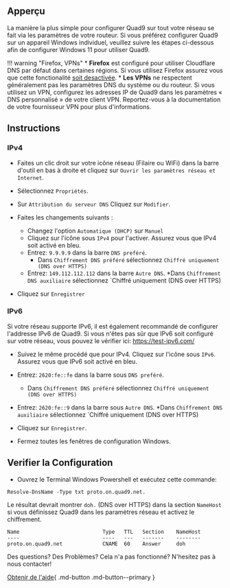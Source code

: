 ## Apperçu

La manière la plus simple pour configurer Quad9 sur tout votre réseau se fait via les paramètres de votre routeur. Si vous préférez configurer Quad9 sur un appareil Windows individuel, veuillez suivre les étapes ci-dessous afin de configurer Windows 11 pour utiliser Quad9.

!!! warning "Firefox, VPNs"
    * **Firefox** est configuré pour utiliser Cloudflare DNS par défaut dans certaines régions. Si vous utilisez Firefox assurez vous que cette fonctionalité [soit desactivée](https://support.mozilla.org/en-US/kb/dns-over-https#w_configure-doh-protection-settings).
    * **Les VPNs** ne respectent généralement pas les paramètres DNS du système ou du routeur. Si vous utilisez un VPN, configurez les adresses IP de Quad9 dans les paramètres « DNS personnalisé » de votre client VPN. Reportez-vous à la documentation de votre fournisseur VPN pour plus d'informations.
    

## Instructions

### IPv4

* Faites un clic droit sur votre icône réseau (Filaire ou WiFi) dans la barre d'outil en bas à droite et cliquez sur `Ouvrir les paramètres réseau et Internet`.

* Sélectionnez `Propriétés`.

* Sur `Attribution du serveur DNS` Cliquez sur `Modifier`.

* Faites les changements suivants :

	* Changez l'option `Automatique (DHCP)` sur `Manuel`
	* Cliquez sur l'icône sous `IPv4` pour l'activer. Assurez vous que IPv4 soit activé en bleu.
	* Entrez: `9.9.9.9` dans la barre `DNS preféré`.
		* Dans `Chiffrement DNS préféré` sélectionnez `Chiffré uniquement (DNS over HTTPS)`
	* Entrez: `149.112.112.112` dans la barre `Autre DNS`. 
		*Dans `Chiffrement DNS auxiliaire` sélectionnez `Chiffré uniquement (DNS over HTTPS)

* Cliquez sur `Enregistrer`


### IPv6

Si votre réseau supporte IPv6, il est également recommandé de configurer l'addresse IPv6 de Quad9. Si vous n'êtes pas sûr que IPv6 soit configuré sur votre réseau, vous pouvez le vérifier ici: https://test-ipv6.com/

* Suivez le même procédé que pour IPv4. Cliquez sur l'icône sous `IPv6`. Assurez vous que IPv6 soit activé en bleu.

* Entrez: `2620:fe::fe` dans la barre sous `DNS preféré`.
	* Dans `Chiffrement DNS préféré` sélectionnez `Chiffré uniquement (DNS over HTTPS)`

* Entrez: `2620:fe::9` dans la barre sous `Autre DNS`.
	*Dans `Chiffrement DNS auxiliaire` sélectionnez `Chiffré uniquement (DNS over HTTPS)

* Cliquez sur `Enregistrer`.

* Fermez toutes les fenêtres de configuration Windows.


## Verifier la Configuration


* Ouvrez le Terminal Windows Powershell et exécutez cette commande:

```
Resolve-DnsName -Type txt proto.on.quad9.net.
```

Le résultat devrait montrer `doh.` (DNS over HTTPS) dans la section `NameHost` si vous définissez Quad9 dans les paramètres réseau et activez le chiffrement.

```
Name                           Type   TTL   Section    NameHost
----                           ----   ---   -------    --------
proto.on.quad9.net             CNAME  60    Answer     doh
```

Des questions? Des Problèmes? Cela n'a pas fonctionné? N'hesitez pas à nous contacter!

[Obtenir de l'aide](https://quad9.net/fr/support/contact){ .md-button .md-button--primary }
